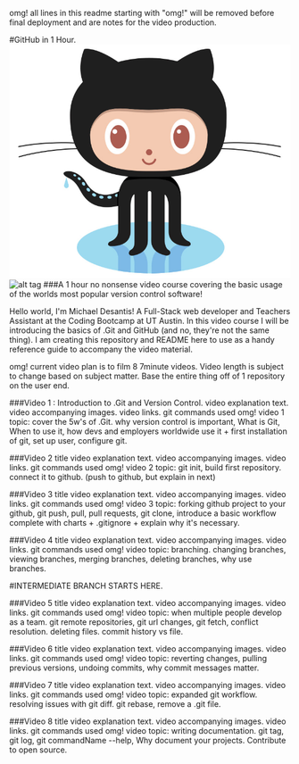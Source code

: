 omg! all lines in this readme starting with "omg!" will be removed before final deployment and are notes for the video production.

#GitHub in 1 Hour.
![alt tag](img/Octocat.jpg) ![alt tag](img/GitHub_Logo_SmartObject.psd)
###A 1 hour no nonsense video course covering the basic usage of the worlds most popular version control software!

Hello world, I'm Michael Desantis! A Full-Stack web developer and Teachers Assistant at the Coding Bootcamp at UT Austin. In this video course I will be introducing the basics of .Git and GitHub (and no, they're not the same thing). I am creating this repository and README here to use as a handy reference guide to accompany the video material.

omg! current video plan is to film 8 7minute videos. Video length is subject to change based on subject matter. Base the entire thing off of 1 repository on the user end.

###Video 1 : Introduction to .Git and Version Control.
video explanation text.
video accompanying images.
video links.
git commands used
omg! video 1 topic: cover the 5w's of .Git. why version control is important, What is Git, When to use it, how devs and employers worldwide use it + first installation of git, set up user, configure git.

###Video 2 title
video explanation text.
video accompanying images.
video links.
git commands used
omg! video 2 topic: git init, build first repository. connect it to github. (push to github, but explain in next)

###Video 3 title
video explanation text.
video accompanying images.
video links.
git commands used
omg! video 3 topic: forking github project to your github, git push, pull, pull requests, git clone, introduce a basic workflow complete with charts + .gitignore + explain why it's necessary.

###Video 4 title
video explanation text.
video accompanying images.
video links.
git commands used
omg! video topic: branching. changing branches, viewing branches, merging branches, deleting branches, why use branches.

#INTERMEDIATE BRANCH STARTS HERE.

###Video 5 title
video explanation text.
video accompanying images.
video links.
git commands used
omg! video topic: when multiple people develop as a team. git remote repositories, git url changes, git fetch, conflict resolution. deleting files. commit history vs file.

###Video 6 title
video explanation text.
video accompanying images.
video links.
git commands used
omg! video topic: reverting changes, pulling previous versions, undoing commits, why commit messages matter.

###Video 7 title
video explanation text.
video accompanying images.
video links.
git commands used
omg! video topic: expanded git workflow. resolving issues with git diff. git rebase, remove a .git file.

###Video 8 title
video explanation text.
video accompanying images.
video links.
git commands used
omg! video topic: writing documentation. git tag, git log, git commandName --help, Why document your projects. Contribute to open source.
